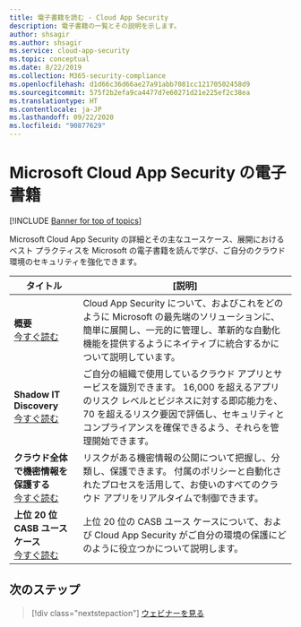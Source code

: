 ```yaml
---
title: 電子書籍を読む - Cloud App Security
description: 電子書籍の一覧とその説明を示します。
author: shsagir
ms.author: shsagir
ms.service: cloud-app-security
ms.topic: conceptual
ms.date: 8/22/2019
ms.collection: M365-security-compliance
ms.openlocfilehash: d1d66c36d66ae27a91abb7081cc12170502458d9
ms.sourcegitcommit: 575f2b2efa9ca4477d7e60271d21e225ef2c38ea
ms.translationtype: HT
ms.contentlocale: ja-JP
ms.lasthandoff: 09/22/2020
ms.locfileid: "90877629"
---
```

# <a name="microsoft-cloud-app-security-e-books"></a>Microsoft Cloud App Security の電子書籍

[!INCLUDE [Banner for top of topics](includes/banner.md)]

Microsoft Cloud App Security の詳細とその主なユースケース、展開におけるベスト プラクティスを Microsoft の電子書籍を読んで学び、ご自分のクラウド環境のセキュリティを強化できます。

| タイトル | [説明] |
| --- | --- |
| **概要**<br />[今すぐ読む](https://go.microsoft.com/fwlink/p/?linkid=2079728) | Cloud App Security について、およびこれをどのように Microsoft の最先端のソリューションに、簡単に展開し、一元的に管理し、革新的な自動化機能を提供するようにネイティブに統合するかについて説明しています。 |
| **Shadow IT Discovery**<br />[今すぐ読む](https://go.microsoft.com/fwlink/p/?linkid=2079805) | ご自分の組織で使用しているクラウド アプリとサービスを識別できます。 16,000 を超えるアプリのリスク レベルとビジネスに対する即応能力を、70 を超えるリスク要因で評価し、セキュリティとコンプライアンスを確保できるよう、それらを管理開始できます。 |
| **クラウド全体で機密情報を保護する**<br />[今すぐ読む](https://go.microsoft.com/fwlink/p/?linkid=2079808) | リスクがある機密情報の公開について把握し、分類し、保護できます。 付属のポリシーと自動化されたプロセスを活用して、お使いのすべてのクラウド アプリをリアルタイムで制御できます。 |
| **上位 20 位 CASB ユース ケース**<br />[今すぐ読む](https://go.microsoft.com/fwlink/p/?linkid=2099428) | 上位 20 位の CASB ユース ケースについて、および Cloud App Security がご自分の環境の保護にどのように役立つかについて説明します。 |

## <a name="next-steps"></a>次のステップ

> [!div class="nextstepaction"]
> [ウェビナーを見る](webinars.md)
